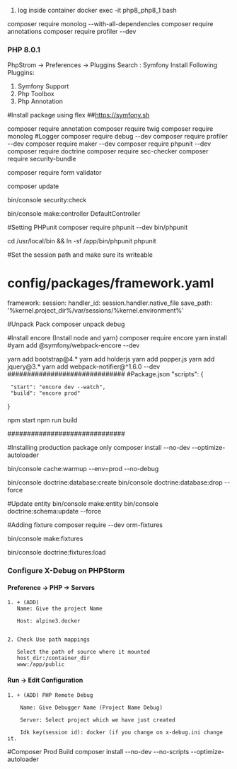 1. log inside container
docker exec -it php8_php8_1 bash

composer require monolog --with-all-dependencies
composer require annotations
composer require profiler  --dev



### PHP 8.0.1
PhpStrom -> Preferences -> Pluggins
Search : Symfony
Install Following Pluggins:
1. Symfony Support
2. Php Toolbox
2. Php Annotation



#Install package using flex
##https://symfony.sh


composer require annotation
composer require twig
composer require monolog  #Logger
composer require debug --dev
composer require profiler --dev
composer require maker --dev
composer require phpunit --dev
composer require doctrine
composer require sec-checker
composer require security-bundle

composer require form validator

composer update



 bin/console security:check

bin/console make:controller DefaultController


#Setting PHPunit
composer require phpunit --dev
bin/phpunit

cd /usr/local/bin && ln -sf /app/bin/phpunit phpunit

#Set the session path and make sure its writeable
# config/packages/framework.yaml
framework:
    session:
        handler_id: session.handler.native_file
        save_path: '%kernel.project_dir%/var/sessions/%kernel.environment%'



#Unpack Pack
composer unpack debug



#Install encore (Install node and yarn)
composer require encore
yarn install
#yarn add @symfony/webpack-encore --dev

 yarn add bootstrap@4.*
 yarn add holderjs
 yarn add popper.js
 yarn add jquery@3.*
 yarn add webpack-notifier@^1.6.0 --dev
##############################
 #Package.json
   "scripts": {

     "start": "encore dev --watch",
     "build": "encore prod"
   }


  npm start
  npm run build

##############################

#Installing production package only
 composer install --no-dev --optimize-autoloader

 bin/console cache:warmup --env=prod --no-debug




 bin/console doctrine:database:create
 bin/console doctrine:database:drop --force

#Update entity
 bin/console make:entity
 bin/console doctrine:schema:update --force

 #Adding fixture
 composer require --dev orm-fixtures

 bin/console make:fixtures

 bin/console  doctrine:fixtures:load


### Configure X-Debug on PHPStorm
#### Preference -> PHP -> Servers
    1. + (ADD)
	   Name: Give the project Name
	   
	   Host: alpine3.docker
	   

    2. Check Use path mappings
       
       Select the path of source where it mounted
       host_dir:/container_dir
       www:/app/public

#### Run -> Edit Configuration
    1. + (ADD) PHP Remote Debug
	    
	    Name: Give Debugger Name (Project Name Debug)
	   
	    Server: Select project which we have just created
	    
	    Idk key(session id): docker (if you change on x-debug.ini change it.
	    
	    
	    
#Composer Prod Build
composer install --no-dev --no-scripts --optimize-autoloader	    
	    